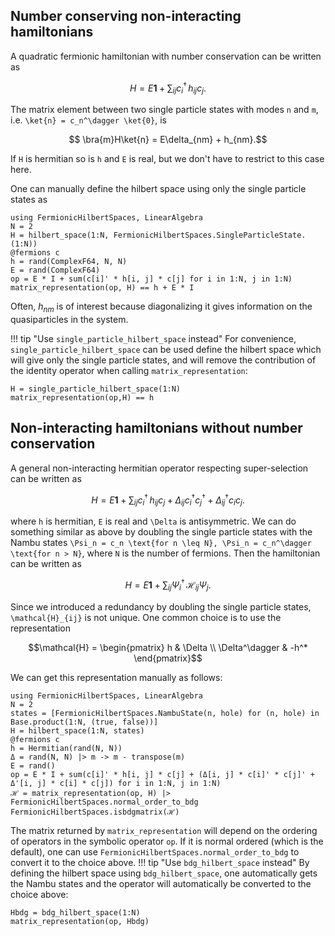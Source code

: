 
## Number conserving non-interacting hamiltonians
A quadratic fermionic hamiltonian with number conservation can be written as 
```math
H = E\mathbf{1} + \sum_{ij} c_i^\dagger\, h_{ij}  c_j.
```
The matrix element between two single particle states with modes ``n`` and ``m``, i.e. ``\ket{n} = c_n^\dagger \ket{0}``, is
```math
 \bra{m}H\ket{n} = E\delta_{nm} + h_{nm}.
```
If ``H`` is hermitian so is ``h`` and ``E`` is real, but we don't have to restrict to this case here.

One can manually define the hilbert space using only the single particle states as
```@example single_particle_hilbert_space
using FermionicHilbertSpaces, LinearAlgebra
N = 2
H = hilbert_space(1:N, FermionicHilbertSpaces.SingleParticleState.(1:N))
@fermions c
h = rand(ComplexF64, N, N)
E = rand(ComplexF64)
op = E * I + sum(c[i]' * h[i, j] * c[j] for i in 1:N, j in 1:N)
matrix_representation(op, H) == h + E * I
```
Often, $h_{nm}$ is of interest because diagonalizing it gives information on the quasiparticles in the system.

!!! tip "Use `single_particle_hilbert_space` instead"
For convenience, `single_particle_hilbert_space` can be used define the hilbert space which will give only the single particle states, and will remove the contribution of the identity operator when calling `matrix_representation`:
```@example single_particle_hilbert_space
H = single_particle_hilbert_space(1:N)
matrix_representation(op,H) == h
```

## Non-interacting hamiltonians without number conservation
A general non-interacting hermitian operator respecting super-selection can be written as
```math
H = E\mathbf{1} + \sum_{ij} c_i^\dagger\, h_{ij}  c_j + \Delta_{ij} c_i^\dagger c_j^\dagger + \Delta^\dagger_{ij} c_i c_j.
```
where ``h`` is hermitian, ``E`` is real and ``\Delta`` is antisymmetric. We can do something similar as above by doubling the single particle states with the Nambu states ``\Psi_n = c_n \text{for n \leq N}, \Psi_n = c_n^\dagger \text{for n > N}``, where ``N`` is the number of fermions. Then the hamiltonian can be written as
```math
H = E\mathbf{1} + \sum_{ij} \Psi_i^\dagger\, \mathcal{H}_{ij} \Psi_j.
```
Since we introduced a redundancy by doubling the single particle states, ``\mathcal{H}_{ij}`` is not unique. One common choice is to use the representation 
```math
\mathcal{H} = \begin{pmatrix}
h & \Delta \\
\Delta^\dagger & -h^*
\end{pmatrix}
```
We can get this representation manually as follows:
```@example bdg_particle_hilbert_space
using FermionicHilbertSpaces, LinearAlgebra
N = 2
states = [FermionicHilbertSpaces.NambuState(n, hole) for (n, hole) in Base.product(1:N, (true, false))]
H = hilbert_space(1:N, states)
@fermions c
h = Hermitian(rand(N, N))
Δ = rand(N, N) |> m -> m - transpose(m)
E = rand()
op = E * I + sum(c[i]' * h[i, j] * c[j] + (Δ[i, j] * c[i]' * c[j]' + Δ'[i, j] * c[i] * c[j]) for i in 1:N, j in 1:N)
ℋ = matrix_representation(op, H) |> FermionicHilbertSpaces.normal_order_to_bdg
FermionicHilbertSpaces.isbdgmatrix(ℋ)
```
The matrix returned by `matrix_representation` will depend on the ordering of operators in the symbolic operator `op`. If it is normal ordered (which is the default), one can use `FermionicHilbertSpaces.normal_order_to_bdg` to convert it to the choice above.
!!! tip "Use `bdg_hilbert_space` instead"
By defining the hilbert space using `bdg_hilbert_space`, one automatically gets the Nambu states and the operator will automatically be converted to the choice above:
```@example single_particle_hilbert_space
Hbdg = bdg_hilbert_space(1:N)
matrix_representation(op, Hbdg)
```
